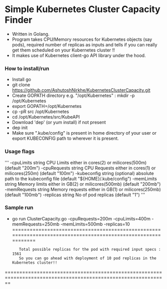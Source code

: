# Simple Kubernetes Cluster Capacity Finder


- Written in Golang.
- Program takes CPU/Memory resources for Kubernetes objects (say pods), required number of replicas as inputs and tells if you can really get them scheduled on your Kubernetes cluster !!
- It makes use of Kubernetes client-go API library under the hood.


### How to install/run

- Install go
- git clone https://github.com/AshutoshNirkhe/KubernetesClusterCapacity.git
- Create GOPATH directory e.g. "/opt/Kubernetes" : mkdir -p /opt/Kubernetes
- export GOPATH=/opt/Kubernetes
- cp -pR src /opt/Kubernetes
- cd /opt/Kubernetes/src/KubeAPI
- Download 'dep' (or yum install) if not present
- dep init
- Make sure ".kube/config" is present in home directory of your user or export KUBECONFIG path to wherever it is present.


### Usage flags
'''  -cpuLimits string
        CPU Limits either in cores(2) or milicores(500m) (default "200m")
  -cpuRequests string
        CPU Requests either in cores(1) or milicores(250m) (default "100m")
  -kubeconfig string
        (optional) absolute path to the kubeconfig file (default "${HOME}/.kube/config")
  -memLimits string
        Memory limits either in GB(2) or milicores(500mb) (default "200mb")
  -memRequests string
        Memory requests either in GB(1) or milicores(250mb) (default "100mb")
  -replicas string
        No of pod replicas (default "1")
'''
### Sample run
- go run ClusterCapacity.go -cpuRequests=200m -cpuLimits=400m -memRequests=250mb -memLimits=500mb -replicas=10
==============================================================================================================

         Total possible replicas for the pod with required input specs : 1561
         So you can go ahead with deployment of 10 pod replicas in the Kubernetes cluster!!

==============================================================================================================

